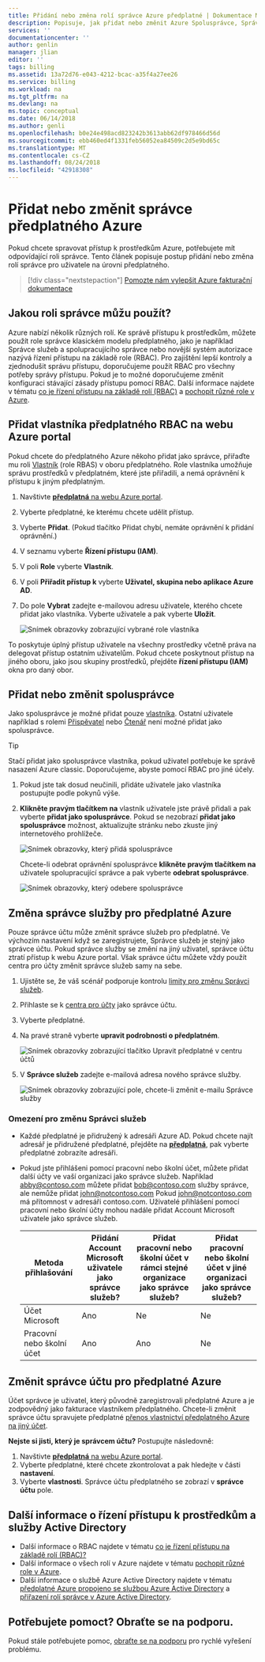 ```yaml
---
title: Přidání nebo změna rolí správce Azure předplatné | Dokumentace Microsoftu
description: Popisuje, jak přidat nebo změnit Azure Spolusprávce, Správce služeb a správce účtu
services: ''
documentationcenter: ''
author: genlin
manager: jlian
editor: ''
tags: billing
ms.assetid: 13a72d76-e043-4212-bcac-a35f4a27ee26
ms.service: billing
ms.workload: na
ms.tgt_pltfrm: na
ms.devlang: na
ms.topic: conceptual
ms.date: 06/14/2018
ms.author: genli
ms.openlocfilehash: b0e24e498acd823242b3613abb62df978466d56d
ms.sourcegitcommit: ebb460ed4f1331feb56052ea84509c2d5e9bd65c
ms.translationtype: MT
ms.contentlocale: cs-CZ
ms.lasthandoff: 08/24/2018
ms.locfileid: "42918308"
---
```

# <a name="add-or-change-azure-subscription-administrators"></a>Přidat nebo změnit správce předplatného Azure

Pokud chcete spravovat přístup k prostředkům Azure, potřebujete mít odpovídající roli správce. Tento článek popisuje postup přidání nebo změna rolí správce pro uživatele na úrovni předplatného.

> [!div class="nextstepaction"]
> [Pomozte nám vylepšit Azure fakturační dokumentace](https://go.microsoft.com/fwlink/p/?linkid=2010091)

## <a name="what-administrator-role-do-i-use"></a>Jakou roli správce můžu použít?

Azure nabízí několik různých rolí. Ke správě přístupu k prostředkům, můžete použít role správce klasickém modelu předplatného, jako je například Správce služeb a spolupracujícího správce nebo novější systém autorizace nazývá řízení přístupu na základě role (RBAC). Pro zajištění lepší kontroly a zjednodušit správu přístupu, doporučujeme použít RBAC pro všechny potřeby správy přístupu. Pokud je to možné doporučujeme změnit konfiguraci stávající zásady přístupu pomocí RBAC. Další informace najdete v tématu [co je řízení přístupu na základě rolí (RBAC)](../role-based-access-control/overview.md) a [pochopit různé role v Azure](../role-based-access-control/rbac-and-directory-admin-roles.md).

<a name="add-an-admin-for-a-subscription"></a>

## <a name="add-an-rbac-owner-for-a-subscription-in-azure-portal"></a>Přidat vlastníka předplatného RBAC na webu Azure portal 

Pokud chcete do předplatného Azure někoho přidat jako správce, přiřaďte mu roli [Vlastník](../role-based-access-control/built-in-roles.md#owner) (role RBAS) v oboru předplatného. Role vlastníka umožňuje správu prostředků v předplatném, které jste přiřadili, a nemá oprávnění k přístupu k jiným předplatným.

1. Navštivte [ **předplatná** na webu Azure portal](https://portal.azure.com/#blade/Microsoft_Azure_Billing/SubscriptionsBlade).
2. Vyberte předplatné, ke kterému chcete udělit přístup.
3. Vyberte **Přidat**.
   (Pokud tlačítko Přidat chybí, nemáte oprávnění k přidání oprávnění.)
4. V seznamu vyberte **Řízení přístupu (IAM)**.
5. V poli **Role** vyberte **Vlastník**. 
6. V poli **Přiřadit přístup k** vyberte **Uživatel, skupina nebo aplikace Azure AD**. 
7. Do pole **Vybrat** zadejte e-mailovou adresu uživatele, kterého chcete přidat jako vlastníka. Vyberte uživatele a pak vyberte **Uložit**.

    ![Snímek obrazovky zobrazující vybrané role vlastníka](./media/billing-add-change-azure-subscription-administrator/add-role.png)

To poskytuje úplný přístup uživatele na všechny prostředky včetně práva na delegovat přístup ostatním uživatelům. Pokud chcete poskytnout přístup na jiného oboru, jako jsou skupiny prostředků, přejděte **řízení přístupu (IAM)** okna pro daný obor.

## <a name="add-or-change-co-administrator"></a>Přidat nebo změnit spolusprávce

Jako spolusprávce je možné přidat pouze [vlastníka](../role-based-access-control/built-in-roles.md#owner). Ostatní uživatele například s rolemi [Přispěvatel](../role-based-access-control/built-in-roles.md#contributor) nebo [Čtenář](../role-based-access-control/built-in-roles.md#reader) není možné přidat jako spolusprávce.

> [!TIP]
> Stačí přidat jako spolusprávce vlastníka, pokud uživatel potřebuje ke správě nasazení Azure classic. Doporučujeme, abyste pomocí RBAC pro jiné účely.

1. Pokud jste tak dosud neučinili, přidáte uživatele jako vlastníka postupujte podle pokynů výše.
2. **Klikněte pravým tlačítkem na** vlastník uživatele jste právě přidali a pak vyberte **přidat jako spolusprávce**. Pokud se nezobrazí **přidat jako spolusprávce** možnost, aktualizujte stránku nebo zkuste jiný internetového prohlížeče. 

    ![Snímek obrazovky, který přidá spolusprávce](./media/billing-add-change-azure-subscription-administrator/add-coadmin.png)

    Chcete-li odebrat oprávnění spolusprávce **klikněte pravým tlačítkem na** uživatele spolupracující správce a pak vyberte **odebrat spolusprávce**.

    ![Snímek obrazovky, který odebere spolusprávce](./media/billing-add-change-azure-subscription-administrator/remove-coadmin.png)

<a name="change-service-administrator-for-a-subscription"></a>

## <a name="change-the-service-administrator-for-an-azure-subscription"></a>Změna správce služby pro předplatné Azure

Pouze správce účtu může změnit správce služeb pro předplatné. Ve výchozím nastavení když se zaregistrujete, Správce služeb je stejný jako správce účtu. Pokud správce služby se změní na jiný uživatel, správce účtu ztratí přístup k webu Azure portal. Však správce účtu můžete vždy použít centra pro účty změnit správce služeb samy na sebe.

1. Ujistěte se, že váš scénář podporuje kontrolu [limity pro změnu Správci služeb](#limits).
1. Přihlaste se k [centra pro účty](https://account.windowsazure.com/subscriptions) jako správce účtu.
1. Vyberte předplatné.
1. Na pravé straně vyberte **upravit podrobnosti o předplatném**.

    ![Snímek obrazovky zobrazující tlačítko Upravit předplatné v centru účtů](./media/billing-add-change-azure-subscription-administrator/editsub.png)
1. V **Správce služeb** zadejte e-mailová adresa nového správce služby.

    ![Snímek obrazovky zobrazující pole, chcete-li změnit e-mailu Správce služby](./media/billing-add-change-azure-subscription-administrator/changeSA.png)

<a name="limits"></a>

### <a name="limitations-for-changing-service-administrators"></a>Omezení pro změnu Správci služeb

* Každé předplatné je přidružený k adresáři Azure AD. Pokud chcete najít adresář je přidružené předplatné, přejděte na [ **předplatná**](https://portal.azure.com/#blade/Microsoft_Azure_Billing/SubscriptionsBlade), pak vyberte předplatné zobrazíte adresáři.
* Pokud jste přihlášeni pomocí pracovní nebo školní účet, můžete přidat další účty ve vaší organizaci jako správce služeb. Například abby@contoso.com můžete přidat bob@contoso.com služby správce, ale nemůže přidat john@notcontoso.com Pokud john@notcontoso.com má přítomnost v adresáři contoso.com. Uživatelé přihlášení pomocí pracovní nebo školní účty mohou nadále přidat Account Microsoft uživatele jako správce služeb.

  | Metoda přihlašování | Přidání Account Microsoft uživatele jako správce služeb? | Přidat pracovní nebo školní účet v rámci stejné organizace jako správce služeb? | Přidat pracovní nebo školní účet v jiné organizaci jako správce služeb? |
  | --- | --- | --- | --- |
  |  Účet Microsoft |Ano |Ne |Ne |
  |  Pracovní nebo školní účet |Ano |Ano |Ne |

## <a name="change-the-account-administrator-for-an-azure-subscription"></a>Změnit správce účtu pro předplatné Azure

Účet správce je uživatel, který původně zaregistrovali předplatné Azure a je zodpovědný jako fakturace vlastníkem předplatného. Chcete-li změnit správce účtu spravujete předplatné [přenos vlastnictví předplatného Azure na jiný účet](billing-subscription-transfer.md).

<a name="check-the-account-administrator-of-the-subscription"></a>

**Nejste si jisti, který je správcem účtu?** Postupujte následovně:

1. Navštivte [ **předplatná** na webu Azure portal](https://portal.azure.com/#blade/Microsoft_Azure_Billing/SubscriptionsBlade).
1. Vyberte předplatné, které chcete zkontrolovat a pak hledejte v části **nastavení**.
1. Vyberte **vlastnosti**. Správce účtu předplatného se zobrazí v **správce účtu** pole.  

## <a name="learn-more-about-resource-access-control-and-active-directory"></a>Další informace o řízení přístupu k prostředkům a služby Active Directory

* Další informace o RBAC najdete v tématu [co je řízení přístupu na základě rolí (RBAC)?](../role-based-access-control/overview.md)
* Další informace o všech rolí v Azure najdete v tématu [pochopit různé role v Azure](../role-based-access-control/rbac-and-directory-admin-roles.md).
* Další informace o službě Azure Active Directory najdete v tématu [předplatné Azure propojeno se službou Azure Active Directory](../active-directory/active-directory-how-subscriptions-associated-directory.md) a [přiřazení rolí správce v Azure Active Directory](../active-directory/users-groups-roles/directory-assign-admin-roles.md).

## <a name="need-help-contact-support"></a>Potřebujete pomoct? Obraťte se na podporu.

Pokud stále potřebujete pomoc, [obraťte se na podporu](https://portal.azure.com/?#blade/Microsoft_Azure_Support/HelpAndSupportBlade) pro rychlé vyřešení problému.
